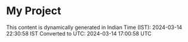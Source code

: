 # My Project

This content is dynamically generated in Indian Time (IST): 2024-03-14 22:30:58 IST
Converted to UTC: 2024-03-14 17:00:58 UTC
